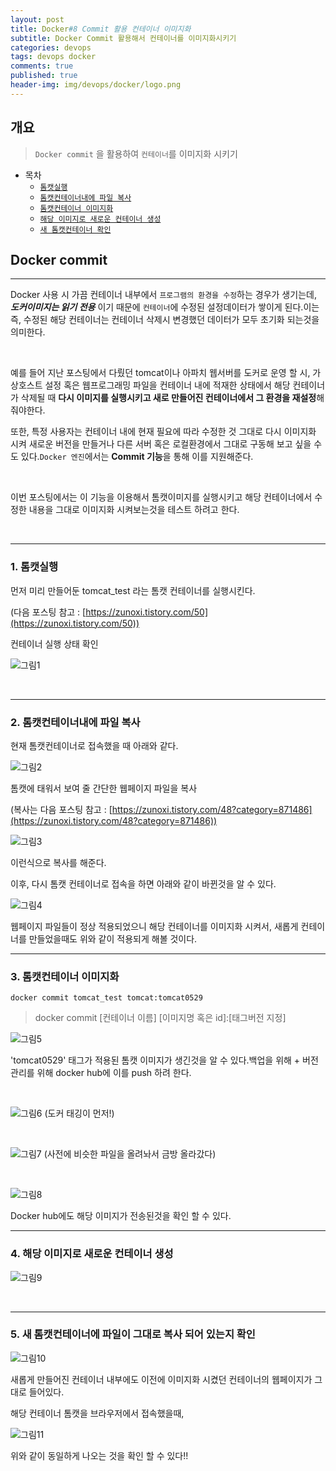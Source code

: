 ```yaml
---
layout: post
title: Docker#8 Commit 활용 컨테이너 이미지화
subtitle: Docker Commit 활용해서 컨테이너를 이미지화시키기
categories: devops
tags: devops docker
comments: true
published: true
header-img: img/devops/docker/logo.png
---
```


## 개요
> `Docker commit` 을 활용하여 `컨테이너`를 이미지화 시키기 
  
- 목차
	- [`톰캣실행`](#1-톰캣실행)
	- [`톰캣컨테이너내에 파일 복사`](#2-톰캣컨테이너내에-파일-복사)
	- [`톰캣컨테이너 이미지화`](#3-톰캣컨테이너-이미지화)
	- [`해당 이미지로 새로운 컨테이너 생성`](#4-해당-이미지로-새로운-컨테이너-생성)
	- [`새 톰캣컨테이너 확인`](#5-새-톰캣컨테이너에-파일이-그대로-복사-되어-있는지-확인)
  
## Docker commit
---
Docker 사용 시 가끔 컨테이너 내부에서 `프로그램의 환경을 수정`하는 경우가 생기는데, _**도커이미지는 읽기 전용**_ 이기 때문에 `컨테이너`에 수정된 설정데이터가 쌓이게 된다.이는 즉, 수정된 해당 컨테이너는 컨테이너 삭제시 변경했던 데이터가 모두 초기화 되는것을 의미한다.


<br>

예를 들어 지난 포스팅에서 다뤘던 tomcat이나 아파치 웹서버를 도커로 운영 할 시, 가상호스트 설정 혹은 웹프로그래밍 파일을 컨테이너 내에 적재한 상태에서 해당 컨테이너가 삭제될 때 **다시 이미지를 실행시키고 새로 만들어진 컨테이너에서 그 환경을 재설정**해줘야한다.

또한, 특정 사용자는 컨테이너 내에 현재 필요에 따라 수정한 것 그대로 다시 이미지화 시켜 새로운 버전을 만들거나 다른 서버 혹은 로컬환경에서 그대로 구동해 보고 싶을 수도 있다.`Docker 엔진`에서는 **Commit 기능**을 통해 이를 지원해준다.

<br>




이번 포스팅에서는 이 기능을 이용해서 톰캣이미지를 실행시키고 해당 컨테이너에서 수정한 내용을 그대로 이미지화 시켜보는것을 테스트 하려고 한다.

<br>

---

### **1\. 톰캣실행**

먼저 미리 만들어둔 tomcat\_test 라는 톰캣 컨테이너를 실행시킨다.

(다음 포스팅 참고 : [https://zunoxi.tistory.com/50](https://zunoxi.tistory.com/50))

컨테이너 실행 상태 확인


![그림1](https://cdn.jsdelivr.net/gh/zunoxi/zunoxi.github.io/assets/img/devops/docker/commit/1.png)

<br>

---

### **2\. 톰캣컨테이너내에 파일 복사**

현재 톰캣컨테이너로 접속했을 때 아래와 같다.

![그림2](https://cdn.jsdelivr.net/gh/zunoxi/zunoxi.github.io/assets/img/devops/docker/commit/2.png)

톰캣에 태워서 보여 줄 간단한 웹페이지 파일을 복사

(복사는 다음 포스팅 참고 : [https://zunoxi.tistory.com/48?category=871486](https://zunoxi.tistory.com/48?category=871486))

![그림3](https://cdn.jsdelivr.net/gh/zunoxi/zunoxi.github.io/assets/img/devops/docker/commit/3.png)

이런식으로 복사를 해준다.

이후, 다시 톰캣 컨테이너로 접속을 하면 아래와 같이 바뀐것을 알 수 있다.

![그림4](https://cdn.jsdelivr.net/gh/zunoxi/zunoxi.github.io/assets/img/devops/docker/commit/4.png)

웹페이지 파일들이 정상 적용되었으니 해당 컨테이너를 이미지화 시켜서, 새롭게 컨테이너를 만들었을때도 위와 같이 적용되게 해볼 것이다.

---

### **3\. 톰캣컨테이너 이미지화**

```
docker commit tomcat_test tomcat:tomcat0529
```

> docker commit \[컨테이너 이름\] \[이미지명 혹은 id\]:\[태그버전 지정\]

![그림5](https://cdn.jsdelivr.net/gh/zunoxi/zunoxi.github.io/assets/img/devops/docker/commit/5.png)

'tomcat0529' 태그가 적용된 톰캣 이미지가 생긴것을 알 수 있다.백업을 위해 + 버전관리를 위해 docker hub에 이를 push 하려 한다.

<br>

![그림6](https://cdn.jsdelivr.net/gh/zunoxi/zunoxi.github.io/assets/img/devops/docker/commit/6.png)
(도커 태깅이 먼저!)

<br>

![그림7](https://cdn.jsdelivr.net/gh/zunoxi/zunoxi.github.io/assets/img/devops/docker/commit/7.png)
(사전에 비슷한 파일을 올려놔서 금방 올라갔다)

<br>

![그림8](https://cdn.jsdelivr.net/gh/zunoxi/zunoxi.github.io/assets/img/devops/docker/commit/8.png)

Docker hub에도 해당 이미지가 전송된것을 확인 할 수 있다.

---

### **4\. 해당 이미지로 새로운 컨테이너 생성**

![그림9](https://cdn.jsdelivr.net/gh/zunoxi/zunoxi.github.io/assets/img/devops/docker/commit/9.png)

<br>

---

### **5\. 새 톰캣컨테이너에 파일이 그대로 복사 되어 있는지 확인**

![그림10](https://cdn.jsdelivr.net/gh/zunoxi/zunoxi.github.io/assets/img/devops/docker/commit/10.png)

새롭게 만들어진 컨테이너 내부에도 이전에 이미지화 시켰던 컨테이너의 웹페이지가 그대로 들어있다.

해당 컨테이너 톰캣을 브라우저에서 접속했을때,

![그림11](https://cdn.jsdelivr.net/gh/zunoxi/zunoxi.github.io/assets/img/devops/docker/commit/11.png)

위와 같이 동일하게 나오는 것을 확인 할 수 있다!!